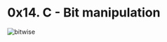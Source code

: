 # 0x14. C - Bit manipulation

![bitwise](https://s3.amazonaws.com/intranet-projects-files/holbertonschool-low_level_programming/232/bitwise.PNG "bitwise")
